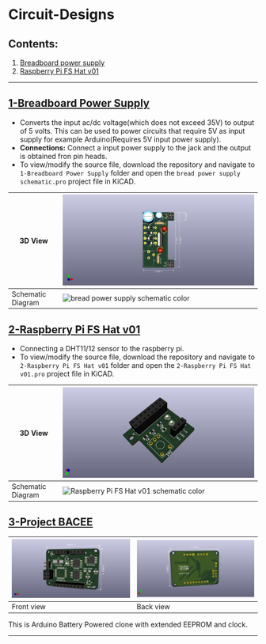 # Circuit-Designs

## Contents:
1. [Breadboard power supply](#1-breadboard-power-supply)
2. [Raspberry Pi FS Hat v01](#2-raspberry-pi-fs-hat-v01)

---

## [1-Breadboard Power Supply](#contents)

- Converts the input ac/dc voltage(which does not exceed 35V) to output of 5 volts. This can be used to power circuits that require 5V as input supply for example Arduino(Requires 5V input power supply).
- **Connections:** Connect a input power supply to the jack and the output is obtained fron pin heads.
- To view/modify the source file, download the repository and navigate to `1-Breadboard Power Supply` folder and open the `bread power supply schematic.pro` project file in KiCAD.

|3D View|![bread power supply pcb](https://github.com/Ikarthikmb/Circuit-Designs/blob/master/1-Bread%20Power%20Supply/Prints/bread%20power%20supply%20pcb.jpg "Click to view image")|
|---|---|
|Schematic Diagram| ![bread power supply schematic color](https://github.com/Ikarthikmb/Circuit-Designs/blob/master/1-Bread%20Power%20Supply/Prints/bread%20power%20supply%20schematic%20color.jpg "Click to view image")|

## [2-Raspberry Pi FS Hat v01](#contents)

- Connecting a DHT11/12 sensor to the raspberry pi. 
- To view/modify the source file, download the repository and navigate to `2-Raspberry Pi FS Hat v01` folder and open the `2-Raspberry Pi FS Hat v01.pro` project file in KiCAD.

|3D View|![Raspberry Pi FS Hat v01 pcb](https://raw.githubusercontent.com/Ikarthikmb/Circuit-Designs/master/2-Raspberry%20Pi%20FS%20Hat%20v01/2-Raspberry%20Pi%20FS%20Hat%20v01.jpg "Click to view image")|
|---|---|
|Schematic Diagram| ![Raspberry Pi FS Hat v01 schematic color](https://github.com/Ikarthikmb/Circuit-Designs/blob/master/2-Raspberry%20Pi%20FS%20Hat%20v01/Raspberry%20Pi%20FS%20Hat%20v01%20schematic%20color.jpg "Click to view image")|

## [3-Project BACEE](#contents)

|![front view](https://raw.githubusercontent.com/Ikarthikmb/Circuit-Designs/master/5-Project%20BACEE/5-Project%20BACEE-3D%20view%20front.jpg)|![Back view](https://raw.githubusercontent.com/Ikarthikmb/Circuit-Designs/master/5-Project%20BACEE/5-Project%20BACEE-3D%20view%20back.jpg)|
|---|---|
|Front view|Back view|

This is Arduino Battery Powered clone with extended EEPROM and clock. 

---
